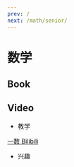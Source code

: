 ```yaml
---
prev: /
next: /math/senior/
---
```


# 数学

## Book

## Video

- 教学

[一数 Bilibili](https://space.bilibili.com/14229967)

- 兴趣
